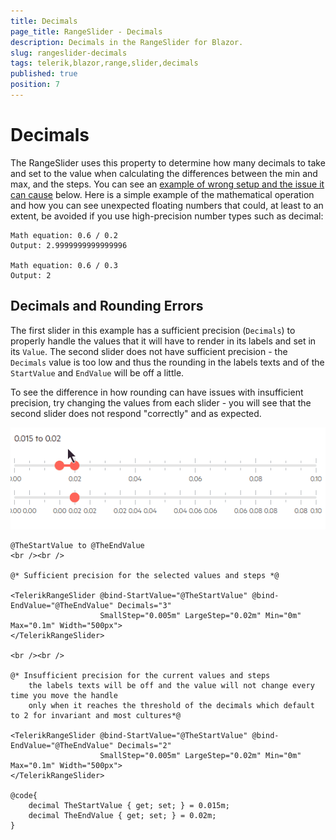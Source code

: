 ```yaml
---
title: Decimals
page_title: RangeSlider - Decimals
description: Decimals in the RangeSlider for Blazor.
slug: rangeslider-decimals
tags: telerik,blazor,range,slider,decimals
published: true
position: 7
---
```


# Decimals

The RangeSlider uses this property to determine how many decimals to take and set to the value when calculating the differences between the min and max, and the steps. You can see an [example of wrong setup and the issue it can cause](#decimals-and-rounding-errors) below. Here is a simple example of the mathematical operation and how you can see unexpected floating numbers that could, at least to an extent, be avoided if you use high-precision number types such as decimal:

````C#.skip-repl
Math equation: 0.6 / 0.2 
Output: 2.9999999999999996

Math equation: 0.6 / 0.3
Output: 2
````

## Decimals and Rounding Errors

The first slider in this example has a sufficient precision (`Decimals`) to properly handle the values that it will have to render in its labels and set in its `Value`. The second slider does not have sufficient precision - the `Decimals` value is too low and thus the rounding in the labels texts and of the `StartValue` and `EndValue` will be off a little.

To see the difference in how rounding can have issues with insufficient precision, try changing the values from each slider - you will see that the second slider does not respond "correctly" and as expected.

![precision issues with wrong Decimals setting](images/rangeslider-precision-issue.gif)

````RAZOR
@TheStartValue to @TheEndValue
<br /><br />

@* Sufficient precision for the selected values and steps *@

<TelerikRangeSlider @bind-StartValue="@TheStartValue" @bind-EndValue="@TheEndValue" Decimals="3"
                    SmallStep="0.005m" LargeStep="0.02m" Min="0m" Max="0.1m" Width="500px">
</TelerikRangeSlider>

<br /><br />

@* Insufficient precision for the current values and steps
    the labels texts will be off and the value will not change every time you move the handle
    only when it reaches the threshold of the decimals which default to 2 for invariant and most cultures*@

<TelerikRangeSlider @bind-StartValue="@TheStartValue" @bind-EndValue="@TheEndValue" Decimals="2"
                    SmallStep="0.005m" LargeStep="0.02m" Min="0m" Max="0.1m" Width="500px">
</TelerikRangeSlider>

@code{
    decimal TheStartValue { get; set; } = 0.015m;
    decimal TheEndValue { get; set; } = 0.02m;
}
````
